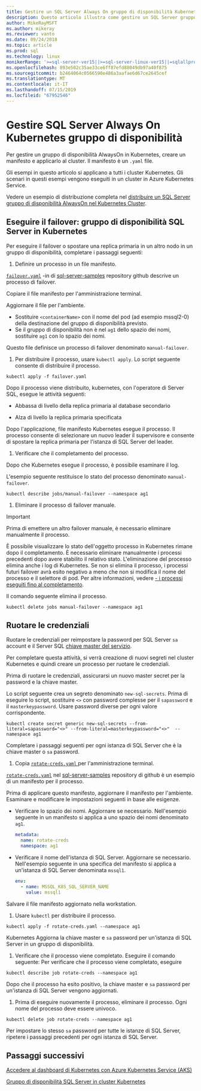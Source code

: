 ```yaml
---
title: Gestire un SQL Server Always On gruppo di disponibilità Kubernetes
description: Questo articolo illustra come gestire un SQL Server gruppo di disponibilità AlwaysOn in Kubernetes.
author: MikeRayMSFT
ms.author: mikeray
ms.reviewer: vanto
ms.date: 09/24/2018
ms.topic: article
ms.prod: sql
ms.technology: linux
monikerRange: '>=sql-server-ver15||>=sql-server-linux-ver15||=sqlallproducts-allversions'
ms.openlocfilehash: 893e502c35ae33ce6ff87efd88049db97a40f875
ms.sourcegitcommit: b2464064c0566590e486a3aafae6d67ce2645cef
ms.translationtype: MT
ms.contentlocale: it-IT
ms.lasthandoff: 07/15/2019
ms.locfileid: "67952546"
---
```

# <a name="manage-sql-server-always-on-availability-group-kubernetes"></a>Gestire SQL Server Always On Kubernetes gruppo di disponibilità

Per gestire un gruppo di disponibilità AlwaysOn in Kubernetes, creare un manifesto e applicarlo al cluster. Il manifesto è un `.yaml` file.  

Gli esempi in questo articolo si applicano a tutti i cluster Kubernetes. Gli scenari in questi esempi vengono eseguiti in un cluster in Azure Kubernetes Service.

Vedere un esempio di distribuzione completa nel [distribuire un SQL Server gruppo di disponibilità AlwaysOn nel Kubernetes Cluster](sql-server-linux-kubernetes-deploy.md).

## <a name="fail-over---sql-server-availability-group-on-kubernetes"></a>Eseguire il failover: gruppo di disponibilità SQL Server in Kubernetes

Per eseguire il failover o spostare una replica primaria in un altro nodo in un gruppo di disponibilità, completare i passaggi seguenti:

1. Definire un processo in un file manifesto.

  [`failover.yaml`](https://github.com/Microsoft/sql-server-samples/tree/master/samples/features/high%20availability/Kubernetes/sample-manifest-files/failover.yaml) -in di [sql-server-samples](https://github.com/Microsoft/sql-server-samples/tree/master/samples/features/high%20availability/Kubernetes/sample-manifest-files) repository github descrive un processo di failover.

  Copiare il file manifesto per l'amministrazione terminal.

  Aggiornare il file per l'ambiente.

  - Sostituire `<containerName>` con il nome del pod (ad esempio mssql2-0) della destinazione del gruppo di disponibilità previsto.
  - Se il gruppo di disponibilità non è nel `ag1` dello spazio dei nomi, sostituire `ag1` con lo spazio dei nomi.

  Questo file definisce un processo di failover denominato `manual-failover`.

1. Per distribuire il processo, usare `kubectl apply`. Lo script seguente consente di distribuire il processo.

  ```azurecli
  kubectl apply -f failover.yaml
  ```

  Dopo il processo viene distribuito, kubernetes, con l'operatore di Server SQL, esegue le attività seguenti:
  
  - Abbassa di livello della replica primaria al database secondario
  
  - Alza di livello la replica primaria specificata
  
  Dopo l'applicazione, file manifesto Kubernetes esegue il processo. Il processo consente di selezionare un nuovo leader il supervisore e consente di spostare la replica primaria per l'istanza di SQL Server del leader.

1. Verificare che il completamento del processo.
  
  Dopo che Kubernetes esegue il processo, è possibile esaminare il log.
  
  L'esempio seguente restituisce lo stato del processo denominato `manual-failover`.

  ```azurecli
  kubectl describe jobs/manual-failover --namespace ag1
  ```

1. Eliminare il processo di failover manuale. 

  >[!IMPORTANT]
  >Prima di emettere un altro failover manuale, è necessario eliminare manualmente il processo.
  > 
  >È possibile visualizzare lo stato dell'oggetto processo in Kubernetes rimane dopo il completamento. È necessario eliminare manualmente i processi precedenti dopo avere stabilito il relativo stato. L'eliminazione del processo elimina anche i log di Kubernetes. Se non si elimina il processo, i processi futuri failover avrà esito negativo a meno che non si modifica il nome del processo e il selettore di pod. Per altre informazioni, vedere [- i processi eseguiti fino al completamento](https://kubernetes.io/docs/concepts/workloads/controllers/jobs-run-to-completion/).

  Il comando seguente elimina il processo.

  ```azurecli
  kubectl delete jobs manual-failover --namespace ag1
  ```

## <a name="rotate-credentials"></a>Ruotare le credenziali

Ruotare le credenziali per reimpostare la password per SQL Server `sa` account e il Server SQL [chiave master del servizio](../relational-databases/security/encryption/service-master-key.md). 

Per completare questa attività, si verrà creazione di nuovi segreti nel cluster Kubernetes e quindi creare un processo per ruotare le credenziali.

Prima di ruotare le credenziali, assicurarsi un nuovo master secret per la password e la chiave master.

Lo script seguente crea un segreto denominato `new-sql-secrets`. Prima di eseguire lo script, sostituire `<>` con password complesse per il `sapassword` e il `masterkeypassword`. Usare password diverse per ogni valore corrispondente.

```azurecli
kubectl create secret generic new-sql-secrets --from-literal=sapassword="<>" --from-literal=masterkeypassword="<>"  --namespace ag1
```

Completare i passaggi seguenti per ogni istanza di SQL Server che è la chiave master o `sa` password.

1. Copia [ `rotate-creds.yaml` ](https://github.com/Microsoft/sql-server-samples/blob/master/samples/features/high%20availability/Kubernetes/sample-manifest-files/rotate-creds.yaml) per l'amministrazione terminal.

  [`rotate-creds.yaml`](https://github.com/Microsoft/sql-server-samples/blob/master/samples/features/high%20availability/Kubernetes/sample-manifest-files/rotate-creds.yaml) nel [sql-server-samples](https://github.com/Microsoft/sql-server-samples/tree/master/samples/features/high%20availability/Kubernetes/sample-deployment-script/) repository di github è un esempio di un manifesto per il processo.

  Prima di applicare questo manifesto, aggiornare il manifesto per l'ambiente. Esaminare e modificare le impostazioni seguenti in base alle esigenze.

  - Verificare lo spazio dei nomi. Aggiornare se necessario. Nell'esempio seguente in un manifesto si applica a uno spazio dei nomi denominato `ag1`.

    ```yaml
    metadata:
      name: rotate-creds
      namespace: ag1
    ```

  - Verificare il nome dell'istanza di SQL Server. Aggiornare se necessario. Nell'esempio seguente in una specifica del manifesto si applica a un'istanza di SQL Server denominata `mssql1`.

    ```yaml
    env:
      - name: MSSQL_K8S_SQL_SERVER_NAME
        value: mssql1
    ```

  Salvare il file manifesto aggiornato nella workstation.

1. Usare `kubectl` per distribuire il processo.

  ```azurecli
  kubectl apply -f rotate-creds.yaml --namespace ag1
  ```

  Kubernetes Aggiorna la chiave master e `sa` password per un'istanza di SQL Server in un gruppo di disponibilità.

1. Verificare che il processo viene completato. Eseguire il comando seguente: Per verificare che il processo viene completato, eseguire 

  ```azcli
  kubectl describe job rotate-creds --namespace ag1
  ```

  Dopo che il processo ha esito positivo, la chiave master e `sa` password per un'istanza di SQL Server vengono aggiornati.


1. Prima di eseguire nuovamente il processo, eliminare il processo. Ogni nome del processo deve essere univoco.

  ```azurecli
  kubectl delete job rotate-creds --namespace ag1
  ```

Per impostare lo stesso `sa` password per tutte le istanze di SQL Server, ripetere i passaggi precedenti per ogni istanza di SQL Server.

## <a name="next-steps"></a>Passaggi successivi

[Accedere al dashboard di Kubernetes con Azure Kubernetes Service (AKS)](https://docs.microsoft.com/azure/aks/kubernetes-dashboard)

[Gruppo di disponibilità SQL Server in cluster Kubernetes](sql-server-ag-kubernetes.md)
